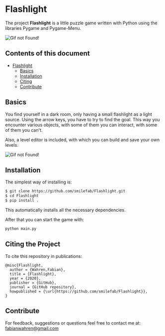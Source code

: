 # Flashlight

The project **Flashlight** is a little puzzle game written with Python using the libraries Pygame and Pygame-Menu.

![Gif not Found!](https://github.com/smilefab/Flashlight/blob/master/assets/gifs/game_small.gif)

## Contents of this document
 - [Flashlight](#Flashlight)
    - [Basics](#basics)
    - [Installation](#installation)
    - [Citing](#citing-the-project)
    - [Contribute](#contribute)

## Basics
You find yourself in a dark room, only having a small flashlight as a light source. Using the arrow keys, you have to try to find the goal. This way you encounter various objects, with some of them you can interact, with some of them you can't.

Also, a level editor is included, with which you can build and save your own levels.

![Gif not Found!](https://github.com/smilefab/Flashlight/blob/master/assets/gifs/editor_small.gif)

## Installation
The simplest way of installing is:
```sh
$ git clone https://github.com/smilefab/Flashlight.git
$ cd Flashlight
$ pip install .
```
This automatically installs all the necessary dependencies.

After that you can start the game with:
```sh
python main.py
```

## Citing the Project
To cite this repository in publications:

```
@misc{Flashlight,
  author = {Wahren,Fabian},
  title = {Flashlight},
  year = {2020},
  publisher = {GitHub},
  journal = {GitHub repository},
  howpublished = {\url{https://github.com/smilefab/Flashlight}},
}
```

## Contribute

For feedback, suggestions or questions feel free to contact me at: fabianwahren@gmail.com

[//]: #
 [open]: <https://github.com/openai/gym>
 [stable]: <https://github.com/hill-a/stable-baselines>